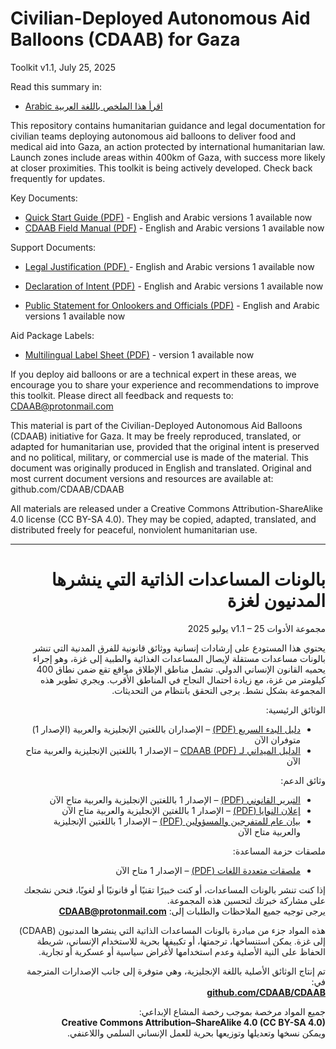 # Civilian-Deployed Autonomous Aid Balloons (CDAAB) for Gaza 
Toolkit v1.1, July 25, 2025


Read this summary in:
- [Arabic اقرأ هذا الملخص باللغة العربية](https://github.com/CDAAB/CDAAB/edit/main/README.md#%D8%A8%D8%A7%D9%84%D9%88%D9%86%D8%A7%D8%AA-%D8%A7%D9%84%D9%85%D8%B3%D8%A7%D8%B9%D8%AF%D8%A7%D8%AA-%D8%A7%D9%84%D8%B0%D8%A7%D8%AA%D9%8A%D8%A9-%D8%A7%D9%84%D8%AA%D9%8A-%D9%8A%D9%86%D8%B4%D8%B1%D9%87%D8%A7-%D8%A7%D9%84%D9%85%D8%AF%D9%86%D9%8A%D9%88%D9%86-%D9%84%D8%BA%D8%B2%D8%A9 ) 


This repository contains  humanitarian guidance and legal documentation for civilian teams deploying autonomous aid balloons to deliver food and medical aid into Gaza, an action protected by international humanitarian law. Launch zones include areas within 400km of Gaza, with success more likely at closer proximities. This toolkit is being actively developed. Check back frequently for updates.



Key Documents:
- [Quick Start Guide (PDF)](https://github.com/CDAAB/CDAAB/tree/main/Quick_Start)  - English and Arabic versions 1 available now
- [CDAAB Field Manual (PDF)](https://github.com/CDAAB/CDAAB/tree/main/Field_Resources/Field_Manual)  - English and Arabic versions 1 available now


Support Documents:

- [Legal Justification (PDF) ](https://github.com/CDAAB/CDAAB/tree/main/Legal)  - English and Arabic versions 1 available now


- [Declaration of Intent (PDF)](https://github.com/CDAAB/CDAAB/tree/main/Field_Resources/Declaration_of_Intent) - English and Arabic versions 1 available now



- [Public Statement for Onlookers and Officials (PDF)](https://github.com/CDAAB/CDAAB/tree/main/Field_Resources/Public_Statement_for_Onlookers_and_Officials) - English and Arabic versions 1 available now


Aid Package Labels:


- [Multilingual Label Sheet (PDF)](https://github.com/CDAAB/CDAAB/tree/main/Field_Resources/Aid_Package_Labels) - version 1 available now



If you deploy aid balloons or are a technical expert in these areas, we encourage you to share your experience and recommendations to improve this toolkit. 
Please direct all feedback and requests to: CDAAB@protonmail.com



This material is part of the Civilian-Deployed Autonomous Aid Balloons (CDAAB) initiative for Gaza. It may be freely reproduced,
translated, or adapted for humanitarian use, provided that the original intent is preserved and no political, military, or commercial use is
made of the material. This document was originally produced in English and translated. Original and most current document versions and
resources are available at: github.com/CDAAB/CDAAB


All materials are released under a Creative Commons Attribution-ShareAlike 4.0 license (CC BY-SA 4.0). They may be copied, adapted, translated, and distributed freely for peaceful, nonviolent humanitarian use.

_______
<div dir="rtl" align="right">

# بالونات المساعدات الذاتية التي ينشرها المدنيون لغزة  

مجموعة الأدوات v1.1 – 25 يوليو 2025

يحتوي هذا المستودع على إرشادات إنسانية ووثائق قانونية للفرق المدنية التي تنشر بالونات مساعدات مستقلة لإيصال المساعدات الغذائية والطبية إلى غزة، وهو إجراء يحميه القانون الإنساني الدولي. تشمل مناطق الإطلاق مواقع تقع ضمن نطاق 400 كيلومتر من غزة، مع زيادة احتمال النجاح في المناطق الأقرب. ويجري تطوير هذه المجموعة بشكل نشط. يرجى التحقق بانتظام من التحديثات.


 الوثائق الرئيسية:

- [دليل البدء السريع (PDF)](https://github.com/CDAAB/CDAAB/tree/main/Quick_Start) – الإصداران باللغتين الإنجليزية والعربية (الإصدار 1) متوفران الآن  
- [الدليل الميداني لـ CDAAB (PDF)](https://github.com/CDAAB/CDAAB/tree/main/Field_Resources/Field_Manual) – الإصدار 1 باللغتين الإنجليزية والعربية متاح الآن


 وثائق الدعم:

- [التبرير القانوني (PDF)](https://github.com/CDAAB/CDAAB/tree/main/Legal) – الإصدار 1 باللغتين الإنجليزية والعربية متاح الآن 
- [إعلان النوايا (PDF)](https://github.com/CDAAB/CDAAB/tree/main/Field_Resources/Declaration_of_Intent) – الإصدار 1 باللغتين الإنجليزية والعربية متاح الآن 
- [بيان عام للمتفرجين والمسؤولين (PDF)](https://github.com/CDAAB/CDAAB/tree/main/Field_Resources/Public_Statement_for_Onlookers_and_Officials) – الإصدار 1 باللغتين الإنجليزية والعربية متاح الآن 


 ملصقات حزمة المساعدة:

- [ملصقات متعددة اللغات (PDF)](https://github.com/CDAAB/CDAAB/tree/main/Field_Resources/Aid_Package_Labels) – الإصدار 1 متاح الآن  


إذا كنت تنشر بالونات المساعدات، أو كنت خبيرًا تقنيًا أو قانونيًا أو لغويًا، فنحن نشجعك على مشاركة خبرتك لتحسين هذه المجموعة.  
يرجى توجيه جميع الملاحظات والطلبات إلى: **CDAAB@protonmail.com**


هذه المواد جزء من مبادرة بالونات المساعدات الذاتية التي ينشرها المدنيون (CDAAB) إلى غزة. يمكن استنساخها، ترجمتها، أو تكييفها بحرية للاستخدام الإنساني، شريطة الحفاظ على النية الأصلية وعدم استخدامها لأغراض سياسية أو عسكرية أو تجارية.

تم إنتاج الوثائق الأصلية باللغة الإنجليزية، وهي متوفرة إلى جانب الإصدارات المترجمة في:  
**[github.com/CDAAB/CDAAB](https://github.com/CDAAB/CDAAB)**

جميع المواد مرخصة بموجب رخصة المشاع الإبداعي:  
**Creative Commons Attribution–ShareAlike 4.0 (CC BY-SA 4.0)**  
ويمكن نسخها وتعديلها وتوزيعها بحرية للعمل الإنساني السلمي واللاعنفي.

</div>
